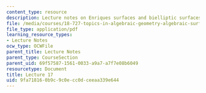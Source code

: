 ```yaml
---
content_type: resource
description: Lecture notes on Enriques surfaces and bielliptic surfaces.
file: /media/courses/18-727-topics-in-algebraic-geometry-algebraic-surfaces-spring-2008/9fa718160b9c9c0ecc0dceeaa339e644_lect17.pdf
file_type: application/pdf
learning_resource_types:
- Lecture Notes
ocw_type: OCWFile
parent_title: Lecture Notes
parent_type: CourseSection
parent_uid: 69f57587-1561-0033-a9a7-a7f7e08b6049
resourcetype: Document
title: Lecture 17
uid: 9fa71816-0b9c-9c0e-cc0d-ceeaa339e644
---
```


